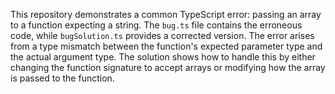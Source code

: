 This repository demonstrates a common TypeScript error: passing an array to a function expecting a string. The `bug.ts` file contains the erroneous code, while `bugSolution.ts` provides a corrected version. The error arises from a type mismatch between the function's expected parameter type and the actual argument type.  The solution shows how to handle this by either changing the function signature to accept arrays or modifying how the array is passed to the function.
